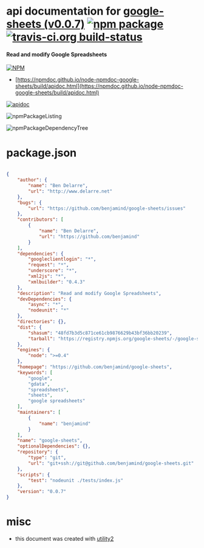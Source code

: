 # api documentation for  [google-sheets (v0.0.7)](https://github.com/benjamind/google-sheets)  [![npm package](https://img.shields.io/npm/v/npmdoc-google-sheets.svg?style=flat-square)](https://www.npmjs.org/package/npmdoc-google-sheets) [![travis-ci.org build-status](https://api.travis-ci.org/npmdoc/node-npmdoc-google-sheets.svg)](https://travis-ci.org/npmdoc/node-npmdoc-google-sheets)
#### Read and modify Google Spreadsheets

[![NPM](https://nodei.co/npm/google-sheets.png?downloads=true&downloadRank=true&stars=true)](https://www.npmjs.com/package/google-sheets)

- [https://npmdoc.github.io/node-npmdoc-google-sheets/build/apidoc.html](https://npmdoc.github.io/node-npmdoc-google-sheets/build/apidoc.html)

[![apidoc](https://npmdoc.github.io/node-npmdoc-google-sheets/build/screenCapture.buildCi.browser.%252Ftmp%252Fbuild%252Fapidoc.html.png)](https://npmdoc.github.io/node-npmdoc-google-sheets/build/apidoc.html)

![npmPackageListing](https://npmdoc.github.io/node-npmdoc-google-sheets/build/screenCapture.npmPackageListing.svg)

![npmPackageDependencyTree](https://npmdoc.github.io/node-npmdoc-google-sheets/build/screenCapture.npmPackageDependencyTree.svg)



# package.json

```json

{
    "author": {
        "name": "Ben Delarre",
        "url": "http://www.delarre.net"
    },
    "bugs": {
        "url": "https://github.com/benjamind/google-sheets/issues"
    },
    "contributors": [
        {
            "name": "Ben Delarre",
            "url": "https://github.com/benjamind"
        }
    ],
    "dependencies": {
        "googleclientlogin": "*",
        "request": "*",
        "underscore": "*",
        "xml2js": "*",
        "xmlbuilder": "0.4.3"
    },
    "description": "Read and modify Google Spreadsheets",
    "devDependencies": {
        "async": "*",
        "nodeunit": "*"
    },
    "directories": {},
    "dist": {
        "shasum": "48fd7b3d5c871ce61cb9876629b43bf36bb20239",
        "tarball": "https://registry.npmjs.org/google-sheets/-/google-sheets-0.0.7.tgz"
    },
    "engines": {
        "node": ">=0.4"
    },
    "homepage": "https://github.com/benjamind/google-sheets",
    "keywords": [
        "google",
        "gdata",
        "spreadsheets",
        "sheets",
        "google spreadsheets"
    ],
    "maintainers": [
        {
            "name": "benjamind"
        }
    ],
    "name": "google-sheets",
    "optionalDependencies": {},
    "repository": {
        "type": "git",
        "url": "git+ssh://git@github.com/benjamind/google-sheets.git"
    },
    "scripts": {
        "test": "nodeunit ./tests/index.js"
    },
    "version": "0.0.7"
}
```



# misc
- this document was created with [utility2](https://github.com/kaizhu256/node-utility2)
